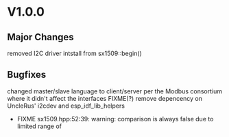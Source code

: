 # V1.0.0 
## Major Changes 
removed I2C driver intstall from sx1509::begin()

## Bugfixes
changed master/slave language to client/server per the Modbus consortium where it didn't affect the interfaces
FIXME(?) remove depencency on UncleRus' i2cdev and esp_idf_lib_helpers
* FIXME sx1509.hpp:52:39: warning: comparison is always false due to limited range of 
